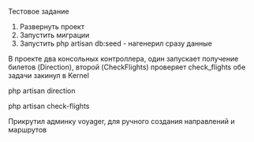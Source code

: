 Тестовое задание 

1) Развернуть проект
2) Запустить миграции
3) Запустить php artisan db:seed - нагенерил сразу данные

В проекте два консольных контроллера, один запускает получение билетов (Direction), второй (CheckFlights) проверяет check_flights
обе задачи закинул в Kernel

php artisan direction

php artisan check-flights 

Прикрутил админку voyager, для ручного создания направлений и маршрутов
